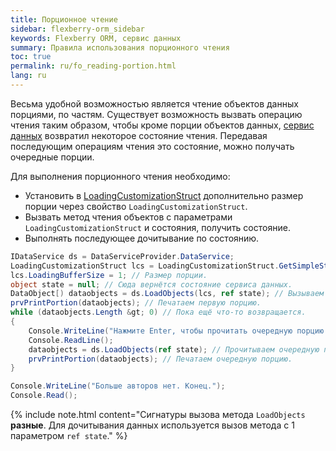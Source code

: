 ```yaml
---
title: Порционное чтение
sidebar: flexberry-orm_sidebar
keywords: Flexberry ORM, сервис данных
summary: Правила использования порционного чтения
toc: true
permalink: ru/fo_reading-portion.html
lang: ru
---
```


Весьма удобной возможностью является чтение объектов данных порциями, по частям. Существует возможность вызвать операцию чтения таким образом, чтобы кроме порции объектов данных, [сервис данных](fo_data-service.html) возвратил некоторое состояние чтения. Передавая последующим операциям чтения это состояние, можно получать очередные порции. 

Для выполнения порционного чтения необходимо:

* Установить в [LoadingCustomizationStruct](fo_loading-customization-struct.html) дополнительно размер порции через свойство `LoadingCustomizationStruct`.
* Вызвать метод чтения объектов с параметрами `LoadingCustomizationStruct` и состояния, получить состояние.
* Выполнять последующее дочитывание по состоянию.

``` csharp
IDataService ds = DataServiceProvider.DataService;
LoadingCustomizationStruct lcs = LoadingCustomizationStruct.GetSimpleStruct(typeof(Автор), Автор.Views.Главное);					
lcs.LoadingBufferSize = 1; // Размер порции.
object state = null; // Сюда вернётся состояние сервиса данных.
DataObject[) dataobjects = ds.LoadObjects(lcs, ref state); // Вызываем сервис данных, состояние запоминается.
prvPrintPortion(dataobjects); // Печатаем первую порцию.
while (dataobjects.Length &gt; 0) // Пока ещё что-то возвращается.
{
	Console.WriteLine("Нажмите Enter, чтобы прочитать очередную порцию авторов.");
	Console.ReadLine();
	dataobjects = ds.LoadObjects(ref state); // Прочитываем очередную порцию. Lcs уже не передаём.
	prvPrintPortion(dataobjects); // Печатаем очередную порцию.
} 

Console.WriteLine("Больше авторов нет. Конец.");
Console.Read();
```

{% include note.html content="Сигнатуры вызова метода `LoadObjects` __разные__. Для дочитывания данных используется вызов метода с 1 параметром `ref state`." %}
